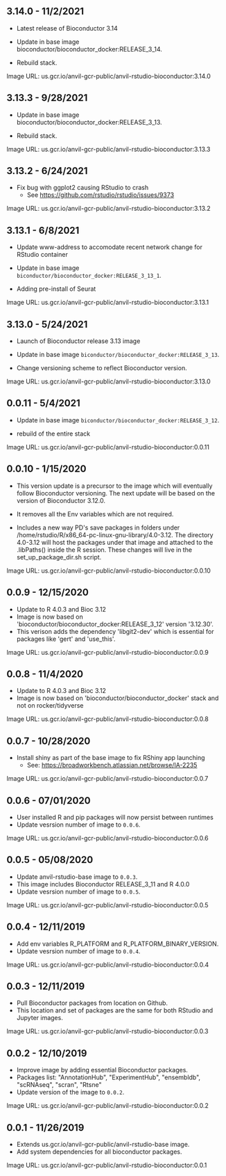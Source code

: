 ## 3.14.0 - 11/2/2021

- Latest release of Bioconductor 3.14

- Update in base image bioconductor/bioconductor_docker:RELEASE_3_14.

- Rebuild stack.

Image URL: us.gcr.io/anvil-gcr-public/anvil-rstudio-bioconductor:3.14.0

## 3.13.3 - 9/28/2021

- Update in base image bioconductor/bioconductor_docker:RELEASE_3_13.

- Rebuild stack.

Image URL: us.gcr.io/anvil-gcr-public/anvil-rstudio-bioconductor:3.13.3

## 3.13.2 - 6/24/2021

- Fix bug with ggplot2 causing RStudio to crash
   - See https://github.com/rstudio/rstudio/issues/9373

Image URL: us.gcr.io/anvil-gcr-public/anvil-rstudio-bioconductor:3.13.2

## 3.13.1 - 6/8/2021

- Update www-address to accomodate recent network change for RStudio container

- Update in base image `biconductor/bioconductor_docker:RELEASE_3_13_1`. 

- Adding pre-install of Seurat

Image URL: us.gcr.io/anvil-gcr-public/anvil-rstudio-bioconductor:3.13.1

## 3.13.0 - 5/24/2021

- Launch of Bioconductor release 3.13 image

- Update in base image `biconductor/bioconductor_docker:RELEASE_3_13`. 

- Change versioning scheme to reflect Bioconductor version.

Image URL: us.gcr.io/anvil-gcr-public/anvil-rstudio-bioconductor:3.13.0

## 0.0.11 - 5/4/2021

- Update in base image `biconductor/bioconductor_docker:RELEASE_3_12`. 

- rebuild of the entire stack

Image URL: us.gcr.io/anvil-gcr-public/anvil-rstudio-bioconductor:0.0.11

## 0.0.10 - 1/15/2020

- This version update is a precursor to the image which will
  eventually follow Bioconductor versioning. The next update will be
  based on the version of Bioconductor 3.12.0.
  
- It removes all the Env variables which are not required.

- Includes a new way PD's save packages in folders under
  /home/rstudio/R/x86_64-pc-linux-gnu-library/4.0-3.12. The directory
  4.0-3.12 will host the packages under that image and attached to the
  .libPaths() inside the R session. These changes will live in the set_up_package_dir.sh script.
  
Image URL: us.gcr.io/anvil-gcr-public/anvil-rstudio-bioconductor:0.0.10

## 0.0.9 - 12/15/2020

- Update to R 4.0.3 and Bioc 3.12
- Image is now based on 'bioconductor/bioconductor_docker:RELEASE_3_12'
  version '3.12.30'.
- This verison adds the dependency 'libgit2-dev' which is essential for
  packages like 'gert' and 'use_this'.

Image URL: us.gcr.io/anvil-gcr-public/anvil-rstudio-bioconductor:0.0.9

## 0.0.8 - 11/4/2020

- Update to R 4.0.3 and Bioc 3.12
- Image is now based on 'bioconductor/bioconductor_docker' stack and not
  on rocker/tidyverse

Image URL: us.gcr.io/anvil-gcr-public/anvil-rstudio-bioconductor:0.0.8

## 0.0.7 - 10/28/2020

- Install shiny as part of the base image to fix RShiny app launching
   - See: https://broadworkbench.atlassian.net/browse/IA-2235

Image URL: us.gcr.io/anvil-gcr-public/anvil-rstudio-bioconductor:0.0.7

## 0.0.6 - 07/01/2020

- User installed R and pip packages will now persist between runtimes
- Update vesrsion number of image to `0.0.6`.

Image URL: us.gcr.io/anvil-gcr-public/anvil-rstudio-bioconductor:0.0.6

## 0.0.5 - 05/08/2020

- Update anvil-rstudio-base image to `0.0.3`.
- This image includes Bioconductor RELEASE_3_11 and R 4.0.0
- Update vesrsion number of image to `0.0.5`.

Image URL: us.gcr.io/anvil-gcr-public/anvil-rstudio-bioconductor:0.0.5

## 0.0.4 - 12/11/2019

- Add env variables R_PLATFORM and R_PLATFORM_BINARY_VERSION.
- Update vesrsion number of image to `0.0.4`.

Image URL: us.gcr.io/anvil-gcr-public/anvil-rstudio-bioconductor:0.0.4

## 0.0.3 - 12/11/2019

- Pull Bioconductor packages from location on Github.
- This location and set of packages are the same for both RStudio and Jupyter images.

Image URL: us.gcr.io/anvil-gcr-public/anvil-rstudio-bioconductor:0.0.3

## 0.0.2 - 12/10/2019

- Improve image by adding essential Bioconductor packages.
- Packages list: "AnnotationHub", "ExperimentHub", "ensembldb", "scRNAseq", "scran", "Rtsne"
- Update version of the image to `0.0.2`.

Image URL: us.gcr.io/anvil-gcr-public/anvil-rstudio-bioconductor:0.0.2

## 0.0.1 - 11/26/2019

- Extends us.gcr.io/anvil-gcr-public/anvil-rstudio-base image.
- Add system dependencies for all bioconductor packages.

Image URL: us.gcr.io/anvil-gcr-public/anvil-rstudio-bioconductor:0.0.1
